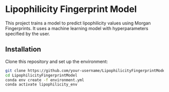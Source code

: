 # Lipophilicity Fingerprint Model

This project trains a model to predict lipophilicity values using Morgan Fingerprints. It uses a machine learning model with hyperparameters specified by the user.

## Installation

Clone this repository and set up the environment:

```bash
git clone https://github.com/your-username/LipophilicityFingerprintModel.git
cd LipophilicityFingerprintModel
conda env create -f environment.yml
conda activate lipophilicity_env